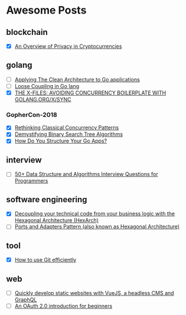 # Awesome Posts  

## blockchain  
+ [x] [An Overview of Privacy in Cryptocurrencies](https://thecontrol.co/an-overview-of-privacy-in-cryptocurrencies-893dc078d0d7)  

## golang  
+ [ ] [Applying The Clean Architecture to Go applications](http://manuel.kiessling.net/2012/09/28/applying-the-clean-architecture-to-go-applications/)
+ [ ] [Loose Coupling in Go lang](https://8thlight.com/blog/javier-saldana/2015/02/06/loose-coupling-in-go-lang.html)  
+ [x] [THE X-FILES: AVOIDING CONCURRENCY BOILERPLATE WITH GOLANG.ORG/X/SYNC](https://rodaine.com/2018/08/x-files-sync-golang)  

### GopherCon-2018  
+ [x] [Rethinking Classical Concurrency Patterns](https://about.sourcegraph.com/go/gophercon-2018-rethinking-classical-concurrency-patterns/)  
+ [x] [Demystifying Binary Search Tree Algorithms](https://about.sourcegraph.com/go/gophercon-2018-binary-search-tree-algorithms/)  
+ [x] [How Do You Structure Your Go Apps?](https://about.sourcegraph.com/go/gophercon-2018-how-do-you-structure-your-go-apps/)  

## interview    
+ [ ] [50+ Data Structure and Algorithms Interview Questions for Programmers](https://hackernoon.com/50-data-structure-and-algorithms-interview-questions-for-programmers-b4b1ac61f5b0)

## software engineering  
+ [x] [Decoupling your technical code from your business logic with the Hexagonal Architecture (HexArch)](https://medium.com/@julien.topcu/decoupling-your-technical-code-from-your-business-logic-with-the-hexagonal-architecture-hexarch-b4da7ba62079)  
+ [ ] [Ports and Adapters Pattern (also known as Hexagonal Architecture)](https://softwarecampament.wordpress.com/portsadapters/)

## tool  
+ [x] [How to use Git efficiently](https://medium.freecodecamp.org/how-to-use-git-efficiently-54320a236369)  

## web  
+ [ ] [Quickly develop static websites with VueJS, a headless CMS and GraphQL](https://medium.com/@marcmintel/quickly-develop-static-websites-with-vuejs-a-headless-cms-and-graphql-bf64e75910d6)
+ [ ] [An OAuth 2.0 introduction for beginners](https://itnext.io/an-oauth-2-0-introduction-for-beginners-6e386b19f7a9)